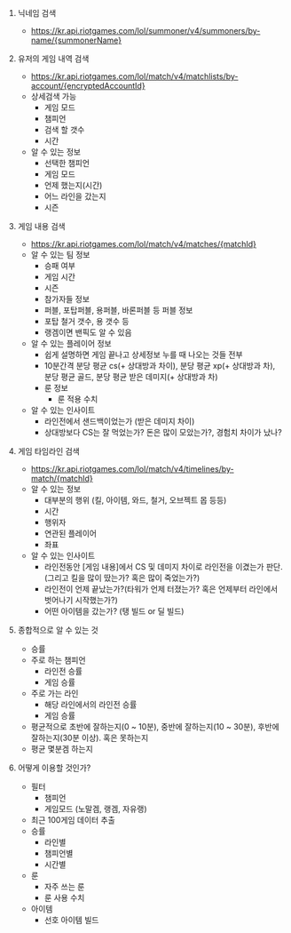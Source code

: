 1. 닉네임 검색
    - https://kr.api.riotgames.com/lol/summoner/v4/summoners/by-name/{summonerName}

2. 유저의 게임 내역 검색
    - https://kr.api.riotgames.com/lol/match/v4/matchlists/by-account/{encryptedAccountId}
    - 상세검색 가능
        - 게임 모드
        - 챔피언
        - 검색 할 갯수
        - 시간
    - 알 수 있는 정보
        - 선택한 챔피언
        - 게임 모드
        - 언제 했는지(시간)
        - 어느 라인을 갔는지
        - 시즌
        
3. 게임 내용 검색
    - https://kr.api.riotgames.com/lol/match/v4/matches/{matchId}
    - 알 수 있는 팀 정보
        - 승패 여부
        - 게임 시간
        - 시즌
        - 참가자들 정보
        - 퍼블, 포탑퍼블, 용퍼블, 바론퍼블 등 퍼블 정보
        - 포탑 철거 갯수, 용 갯수 등
        - 랭겜이면 밴픽도 알 수 있음
    - 알 수 있는 플레이어 정보
        - 쉽게 설명하면 게임 끝나고 상세정보 누를 때 나오는 것들 전부
        - 10분간격 분당 평균 cs(+ 상대방과 차이), 분당 평균 xp(+ 상대방과 차), 분당 평균 골드, 분당 평균 받은 데미지(+ 상대방과 차)
        - 룬 정보
            - 룬 적용 수치
    - 알 수 있는 인사이트
        - 라인전에서 샌드백이었는가 (받은 데미지 차이)
        - 상대방보다 CS는 잘 먹었는가? 돈은 많이 모았는가?, 경험치 차이가 났나?
        
4. 게임 타임라인 검색
    - https://kr.api.riotgames.com/lol/match/v4/timelines/by-match/{matchId}
    - 알 수 있는 정보
        - 대부분의 행위 (킬, 아이템, 와드, 철거, 오브젝트 몹 등등)
        - 시간
        - 행위자
        - 연관된 플레이어
        - 좌표
    - 알 수 있는 인사이트
        - 라인전동안 \[게임 내용\]에서 CS 및 데미지 차이로 라인전을 이겼는가 판단. (그리고 킬을 많이 땄는가? 혹은 많이 죽었는가?) 
        - 라인전이 언제 끝났는가?(타워가 언제 터졌는가? 혹은 언제부터 라인에서 벗어나기 시작했는가?)
        - 어떤 아이템을 갔는가? (탱 빌드 or 딜 빌드)
        
5. 종합적으로 알 수 있는 것
    - 승률
    - 주로 하는 챔피언
        - 라인전 승률
        - 게임 승률
    - 주로 가는 라인
        - 해당 라인에서의 라인전 승률
        - 게임 승률
    - 평균적으로 초반에 잘하는지(0 ~ 10분), 중반에 잘하는지(10 ~ 30분), 후반에 잘하는지(30분 이상). 혹은 못하는지
    - 평균 몇분겜 하는지
    
6. 어떻게 이용할 것인가?
    - 필터
        - 챔피언
        - 게임모드 (노말겜, 랭겜, 자유랭)
    - 최근 100게임 데이터 추출
    - 승률
        - 라인별
        - 챔피언별
        - 시간별
    - 룬
        - 자주 쓰는 룬
        - 룬 사용 수치
    - 아이템
        - 선호 아이템 빌드
        